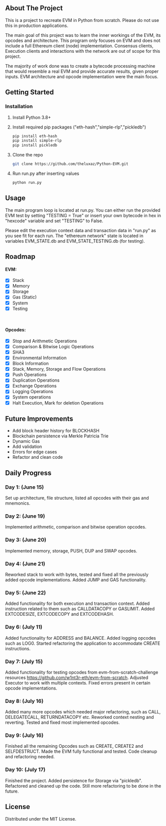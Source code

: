 
<!-- ABOUT THE PROJECT -->
## About The Project

This is a project to recreate EVM in Python from scratch. Please do not use this in production applications.

The main goal of this project was to learn the inner workings of the EVM, its opcodes and architecture. This program only focuses on EVM and does not include a full Ethereum client (node) implementation. Consensus clients, Execution clients and interactions with the network are out of scope for this project. 

The majority of work done was to create a bytecode processing machine that would resemble a real EVM and provide accurate results, given proper inputs. EVM architecture and opcode implementation were the main focus.


<!-- GETTING STARTED -->
## Getting Started

### Installation

1. Install Python 3.8+

2. Install required pip packages ("eth-hash","simple-rlp","pickledb")
   ```sh
   pip install eth-hash
   pip install simple-rlp
   pip install pickledb
   ```
3. Clone the repo
   ```sh
   git clone https://github.com/theluxaz/Python-EVM.git
   ```
4. Run run.py after inserting values
   ```sh
   python run.py
   ```


<!-- USAGE EXAMPLES -->
## Usage

The main program loop is located at run.py. You can either run the provided EVM test by setting "TESTING = True" 
or insert your own bytecode in hex in "hexcode" variable and set "TESTING" to False.

Please edit the execution context data and transaction data in "run.py" as you see fit for each run. 
The "ethereum network" state is located in variables EVM_STATE.db and EVM_STATE_TESTING.db (for testing).


<!-- ROADMAP -->
## Roadmap

#### EVM:

- [x] Stack
- [x] Memory
- [x] Storage
- [x] Gas (Static)
- [x] System     
- [x] Testing
<br/>

#### Opcodes:

- [x] Stop and Arithmetic Operations
- [x] Comparison & Bitwise Logic Operations
- [x] SHA3
- [x] Environmental Information
- [x] Block Information
- [x] Stack, Memory, Storage and Flow Operations
- [x] Push Operations
- [x] Duplication Operations
- [x] Exchange Operations
- [x] Logging Operations
- [x] System operations
- [x] Halt Execution, Mark for deletion Operations

<!-- FUTURE IMPROVEMENTS -->
## Future Improvements

* Add block header history for BLOCKHASH
* Blockchain persistence via Merkle Patricia Trie
* Dynamic Gas
* Add validation
* Errors for edge cases
* Refactor and clean code

<!-- DAILY -->
## Daily Progress

### Day 1: (June 15)
Set up architecture, file structure, listed all opcodes with their gas and mnemonics.

### Day 2: (June 19)
Implemented arithmetic, comparison and bitwise operation opcodes.

### Day 3: (June 20)
Implemented memory, storage, PUSH, DUP and SWAP opcodes.

### Day 4: (June 21)
Reworked stack to work with bytes, tested and fixed all the previously added opcode implementations. Added JUMP and GAS functionality.

### Day 5: (June 22)
Added functionality for both execution and transaction context. Added instruction related to them such as CALLDATACOPY or GASLIMIT. Added EXTCODESIZE, EXTCODECOPY and EXTCODEHASH.

### Day 6: (July 11)
Added functionality for ADDRESS and BALANCE. Added logging opcodes such as LOG0. Started refactoring the application to accommodate CREATE instructions.

### Day 7: (July 15)
Added functionality for testing opcodes from evm-from-scratch-challenge resources https://github.com/w1nt3r-eth/evm-from-scratch. Adjusted Executor to work with multiple contexts. Fixed errors present in certain opcode implementations.

### Day 8: (July 16)
Added many more opcodes which needed major refactoring, such as CALL, DELEGATECALL, RETURNDATACOPY etc. Reworked context nesting and reverting. Tested and fixed most implemented opcodes.

### Day 9: (July 16)
Finished all the remaining Opcodes such as CREATE, CREATE2 and SELFDESTRUCT. Made the EVM fully functional and tested. Code cleanup and refactoring needed.

### Day 10: (July 17)
Finished the project. Added persistence for Storage via "pickledb". Refactored and cleaned up the code. Still more refactoring to be done in the future.


<!-- LICENSE -->
## License

Distributed under the MIT License. 


